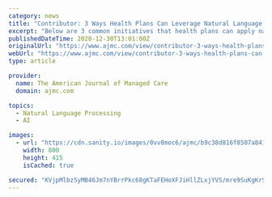 ```yaml
---
category: news
title: "Contributor: 3 Ways Health Plans Can Leverage Natural Language Processing Technology"
excerpt: "Below are 3 common initiatives that health plans can apply natural language processing (NLP) technology to for increased efficiency and improved outcomes. 1. Deriving high-value insights across ..."
publishedDateTime: 2020-12-30T13:01:00Z
originalUrl: "https://www.ajmc.com/view/contributor-3-ways-health-plans-can-leverage-natural-language-processing-technology"
webUrl: "https://www.ajmc.com/view/contributor-3-ways-health-plans-can-leverage-natural-language-processing-technology"
type: article

provider:
  name: The American Journal of Managed Care
  domain: ajmc.com

topics:
  - Natural Language Processing
  - AI

images:
  - url: "https://cdn.sanity.io/images/0vv8moc6/ajmc/b9c38d816f8507a8419a8665e6603f0e1f276a32-800x415.jpg?auto=format"
    width: 800
    height: 415
    isCached: true

secured: "KVjpMlbzSyMB46Jm7nYBrrPkc68gKTaFEHoXFJiHllZLxjYVS/mre9SuKgKrSYNbcaGF/XA6Y9908zeEpSHxSYXb9oNWjIww8I6N+lHyfke4xHDjCOeEvrYaKxXSprAR4OlfOncSrndO7XduYHO7ZSJJGcblubMJ9AVMCacvlPF0XBRA+06Lke3UjtHVN/JGh91YgceXLAO9W4dMhIiFqM5Q4Ehi1wivVjqxmymkOh1ItJwxNzryLpkaRTAWSTbSvP0p8UelRWW+MgvjlYeEsUs9rQIuzdpiYbTM1s+UFbmMsH42IlptUTn89Zx/wkCaKV6YTpHkrolUHLH4kdsqWo/V5xCK+hqSM8qXYQIA4aA=;S4f+NR2WMKUUAVSPgqd1fg=="
---
```


